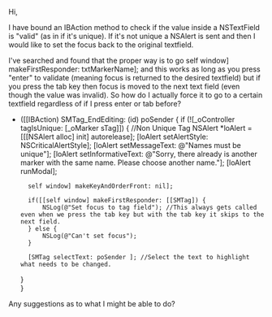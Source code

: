 

Hi,

I have bound an IBAction method to check if the value inside a NSTextField is "valid" (as in if it's unique). If it's not unique a NSAlert is sent and then I would like to set the focus back to the original textfield.

I've searched and found that the proper way is to go self window] makeFirstResponder: txtMarkerName]; and this works as long as you press "enter" to validate (meaning focus is returned to the desired textfield) but if you press the tab key then focus is moved to the next text field (even though the value was invalid). So how do I actually force it to go to a certain textfield regardless of if I press enter or tab before?

    
- ([[IBAction) SMTag_EndEditing: (id) poSender {
    if (![_oController tagIsUnique: [_oMarker sTag]]) { 
        //Non Unique Tag
        NSAlert *loAlert = [[[NSAlert alloc] init] autorelease];
        [loAlert setAlertStyle: NSCriticalAlertStyle];
        [loAlert setMessageText: @"Names must be unique"];
        [loAlert setInformativeText: @"Sorry, there already is another marker with the same name. Please choose another name."];
        [loAlert runModal];
        
        self window] makeKeyAndOrderFront: nil];

        if([[self window] makeFirstResponder: [[SMTag]) {
            NSLog(@"Set focus to tag field"); //This always gets called even when we press the tab key but with the tab key it skips to the next field.
        } else {
            NSLog(@"Can't set focus");
        }

        [SMTag selectText: poSender ]; //Select the text to highlight what needs to be changed.
    }    
}


Any suggestions as to what I might be able to do?
